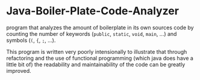# Java-Boiler-Plate-Code-Analyzer

program that analyzes the amount of boilerplate in its own sources code by counting the number of keywords (`public`, `static`, `void`, `main`, ...) and symbols (`(`, `{`, `;`, ...).

This program is written very poorly intensionally to illustrate that through refactoring and the use of functional programming (which java does have a little bit of) the readability and maintainability of the code can be greatly improved.
